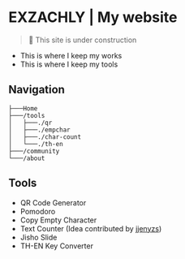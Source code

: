 # EXZACHLY | My website

>🚧 This site is under construction

- This is where I keep my works
- This is where I keep my tools

## Navigation
```text
├───Home
├───/tools
│   ├───./qr
│   ├───./empchar
│   ├───./char-count
│   └───./th-en
├───/community
└───/about
```

## Tools

- QR Code Generator
- Pomodoro
- Copy Empty Character
- Text Counter (Idea contributed by [jjenyzs](https://github.com/jjennyzs))
- Jisho Slide
- TH-EN Key Converter

